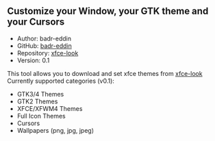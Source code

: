 ## Customize your Window, your GTK theme and your Cursors
* Author: badr-eddin
* GitHub: [badr-eddin](https://github.com/badr-eddin)
* Repository: [xfce-look](https://github.com/badr-eddin/xfce-look)
* Version: 0.1

This tool allows you to download and set xfce themes from [xfce-look](https://xfce-look.org)
Currently supported categories (v0.1):
- GTK3/4 Themes
- GTK2 Themes
- XFCE/XFWM4 Themes
- Full Icon Themes
- Cursors
- Wallpapers (png, jpg, jpeg)
